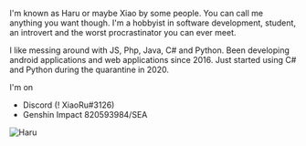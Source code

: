 I'm known as Haru or maybe Xiao by some people. You can call me anything you want though. I'm a hobbyist in software development, student, an introvert and the worst procrastinator you can ever meet.

I like messing around with JS, Php, Java, C# and Python. Been developing android applications and web applications since 2016. Just started using C# and Python during the quarantine in 2020.

I'm on
- Discord (! XiaoRu#3126)
- Genshin Impact 820593984/SEA

![Haru](https://github-readme-stats.vercel.app/api?username=haru-akiyama&count_private=true&hide=contribs,prs)
